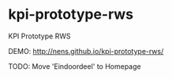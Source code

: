 # kpi-prototype-rws
KPI Prototype RWS

DEMO: http://nens.github.io/kpi-prototype-rws/



TODO: Move 'Eindoordeel' to Homepage